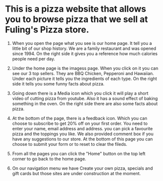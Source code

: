 # This is a pizza website that allows you to browse pizza that we sell at Fuling's Pizza store.

1. When you open the page what you see is our home page. It tell you a little bit of our shop history. We are a family restaurant and was opened
   since 1994. On the right side it gives you a reference how much calories people need per day.
   
2. Under the home page is the imagess page. When you click on it you can see our 3 top sellers. They are BBQ Chicken, Pepperoni and Hawaiian. 
   Under each picture it tells you the ingredients of each type. On the right side it tells you some funny facts about pizza.

3. Going down there is a Media icon which you click it will play a short video of cutting pizza from youtube. Also it has a sound effect of
   baking something in the oven. On the right side there are also some facts about pizza.

4. At the bottom of the page, there is a feedback icon. Which you can choose to subscribe to get 20% off on your first order. You need to enter your name,
   email address and address. you can pick a favourite pizza and the toppings you like. We also provided comment box if you have any suggestions to
   our store. At the bottom of this page you can choose to submit your form or to reset to clear the fileds. 

5. From all the pages you can click the "Home" button on the top left corner to go back to the home page.

6. On our navigation menu we have Create your own pizza, specials and gift cards but those sites are under construction at the moment.

